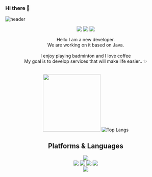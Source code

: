 ### Hi there 👋

<!--
**devfuturo/devfuturo** is a ✨ _special_ ✨ repository because its `README.md` (this file) appears on your GitHub profile.

Here are some ideas to get you started:

- 🔭 I’m currently working on ...
- 🌱 I’m currently learning ...
- 👯 I’m looking to collaborate on ...
- 🤔 I’m looking for help with ...
- 💬 Ask me about ...
- 📫 How to reach me: ...
- 😄 Pronouns: ...
- ⚡ Fun fact: ...
-->
![header](https://capsule-render.vercel.app/api?type=waving)
<div align=center> 
  <p>
  <a href="https://www.notion.so/2f19a0b646a44067bea8dc5a7d3e0d7c"><img src="https://img.shields.io/badge/Blog-DD0B78?style=flat-square&logo=GitHub%20Sponsors&logoColor=white"/></a>
  <a href="mailto:rmh7290@gmail.com" target="_blank"><img src="https://img.shields.io/badge/rmh7290@gmail.com-EA4335?style=flat-square&logo=Gmail&logoColor=white"/></a>
  <a href="https://www.linkedin.com/in/" target="_blank"><img src="https://img.shields.io/badge/eonsh11-0A66C2?style=flat-square&logo=Linkedin&logoColor=white"/></a>
  
</p>
<p>
  Hello I am a new developer.<br/>
  We are working on it based on Java.<br/><br/>
  I enjoy playing badminton and I love coffee <br/>
  My goal is to develop services that will make life easier.. ✨ <br/><br/>
</p>

   <img height="180em" src="https://github-readme-stats.vercel.app/api?username=devfuturo&show_icons=true&hide_border=true&&count_private=true&include_all_commits=true" />   ![Top Langs](https://github-readme-stats.vercel.app/api/top-langs/?username=devfuturo&layout=compact&hide_border=true&theme=white)
  

  

## Platforms & Languages
<p>
  
  <img src="https://img.shields.io/badge/java-007396?style=for-the-badge&logo=java&logoColor=white"> 
  <br>  
    <img src="https://img.shields.io/badge/html5-E34F26?style=for-the-badge&logo=html5&logoColor=white"> 
  <img src="https://img.shields.io/badge/css-1572B6?style=for-the-badge&logo=css3&logoColor=white"> 
  <img src="https://img.shields.io/badge/javascript-F7DF1E?style=for-the-badge&logo=javascript&logoColor=black"> 
  <img src="https://img.shields.io/badge/jquery-0769AD?style=for-the-badge&logo=jquery&logoColor=white">
  <br>
  <img src="https://img.shields.io/badge/oracle-F80000?&style=for-the-badge&logo=oracle&logoColor=white"/>
      
  <br>
</p>
